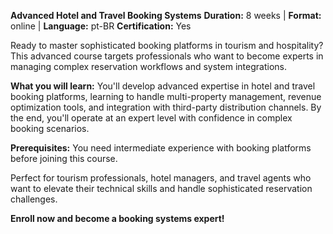 **Advanced Hotel and Travel Booking Systems**
**Duration:** 8 weeks | **Format:** online | **Language:** pt-BR
**Certification:** Yes

Ready to master sophisticated booking platforms in tourism and hospitality? This advanced course targets professionals who want to become experts in managing complex reservation workflows and system integrations.

**What you will learn:**
You'll develop advanced expertise in hotel and travel booking platforms, learning to handle multi-property management, revenue optimization tools, and integration with third-party distribution channels. By the end, you'll operate at an expert level with confidence in complex booking scenarios.

**Prerequisites:**
You need intermediate experience with booking platforms before joining this course.

Perfect for tourism professionals, hotel managers, and travel agents who want to elevate their technical skills and handle sophisticated reservation challenges.

**Enroll now and become a booking systems expert!**